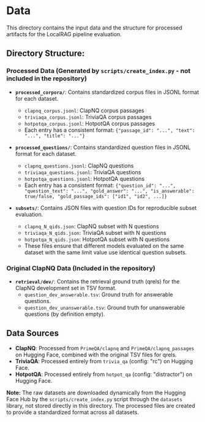 # Data

This directory contains the input data and the structure for processed artifacts for the LocalRAG pipeline evaluation.

## Directory Structure:

### Processed Data (Generated by `scripts/create_index.py` - not included in the repository)

- **`processed_corpora/`**: Contains standardized corpus files in JSONL format for each dataset.
  - `clapnq_corpus.jsonl`: ClapNQ corpus passages
  - `triviaqa_corpus.jsonl`: TriviaQA corpus passages 
  - `hotpotqa_corpus.jsonl`: HotpotQA corpus passages
  - Each entry has a consistent format: `{"passage_id": "...", "text": "...", "title": "..."}`

- **`processed_questions/`**: Contains standardized question files in JSONL format for each dataset.
  - `clapnq_questions.jsonl`: ClapNQ questions
  - `triviaqa_questions.jsonl`: TriviaQA questions
  - `hotpotqa_questions.jsonl`: HotpotQA questions
  - Each entry has a consistent format: `{"question_id": "...", "question_text": "...", "gold_answer": "...", "is_answerable": true/false, "gold_passage_ids": ["id1", "id2", ...]}`

- **`subsets/`**: Contains JSON files with question IDs for reproducible subset evaluation.
  - `clapnq_N_qids.json`: ClapNQ subset with N questions
  - `triviaqa_N_qids.json`: TriviaQA subset with N questions
  - `hotpotqa_N_qids.json`: HotpotQA subset with N questions
  - These files ensure that different models evaluated on the same dataset with the same limit value use identical question subsets.

### Original ClapNQ Data (Included in the repository)

- **`retrieval/dev/`**: Contains the retrieval ground truth (qrels) for the ClapNQ development set in TSV format.
  - `question_dev_answerable.tsv`: Ground truth for answerable questions.
  - `question_dev_unanswerable.tsv`: Ground truth for unanswerable questions (by definition empty).

## Data Sources

- **ClapNQ**: Processed from `PrimeQA/clapnq` and `PrimeQA/clapnq_passages` on Hugging Face, combined with the original TSV files for qrels.
- **TriviaQA**: Processed entirely from `trivia_qa` (config: "rc") on Hugging Face.
- **HotpotQA**: Processed entirely from `hotpot_qa` (config: "distractor") on Hugging Face.

**Note:** The raw datasets are downloaded dynamically from the Hugging Face Hub by the `scripts/create_index.py` script through the `datasets` library, not stored directly in this directory. The processed files are created to provide a standardized format across all datasets.